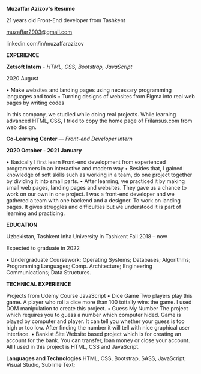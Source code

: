 **Muzaffar Azizov's Resume**

21 years old Front-End developer from Tashkent

muzaffar2903@gmail.com

linkedin.com/in/muzaffarazizov

**EXPERIENCE**

**Zetsoft Intern** - *HTML, CSS, Bootstrap, JavaScript*

2020 August

• Make websites and landing pages using necessary programming languages and tools
• Turning designs of websites from Figma into real web pages by writing codes
  
  In this company, we studied while doing real projects. While learning advanced HTML, CSS, I tried 
  to copy the home page of Frilansus.com from web design.

 **Co-Learning Center** — *Front-end Developer Intern*
   
 **2020 October - 2021 January**

  • Basically I first learn Front-end development from experienced programmers in an interactive and
modern way
• Besides that, I gained knowledge of soft skills such as working in a team, do one project together by
dividing it into small parts.
• After learning, we practiced it by making small web pages, landing pages and websites. They gave us
a chance to work on our own in one project. I was a front-end developer and we gathered a team with
one backend and a designer. To work on landing pages. It gives struggles and difficulties but we
understood it is part of learning and practicing.

 **EDUCATION**
 
Uzbekistan, Tashkent Inha University in Tashkent Fall 2018 – now

Expected to graduate in 2022

• Undergraduate Coursework: Operating Systems; Databases; Algorithms; Programming Languages;
Comp. Architecture; Engineering Communications; Data Structures.

 **TECHNICAL EXPERIENCE**
 
Projects from Udemy Course JavaScript
• Dice Game Two players play this game. A player who roll a dice more than 100 tottally wins the
game. I used DOM manipulation to create this project.
• Guess My Number The project which requires you to guess a number which computer hided. Game
is played by computer and player. It can tell you whether your guess is too high or too low. After
finding the number it will tell with nice graphical user interface.
• Bankist Site Website based project which is for creating an account for the bank. You can transfer,
loan money or close your account. All I used in this project is HTML, CSS and JavaScript.

**Languages and Technologies**
HTML, CSS, Bootstrap, SASS, JavaScript;   Visual Studio, Sublime Text;

